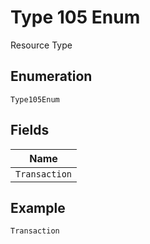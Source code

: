 
# Type 105 Enum

Resource Type

## Enumeration

`Type105Enum`

## Fields

| Name |
|  --- |
| `Transaction` |

## Example

```
Transaction
```

